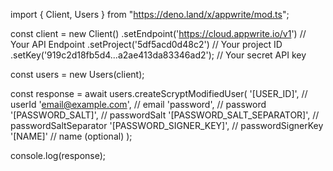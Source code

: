 import { Client, Users } from "https://deno.land/x/appwrite/mod.ts";

const client = new Client()
    .setEndpoint('https://cloud.appwrite.io/v1') // Your API Endpoint
    .setProject('5df5acd0d48c2') // Your project ID
    .setKey('919c2d18fb5d4...a2ae413da83346ad2'); // Your secret API key

const users = new Users(client);

const response = await users.createScryptModifiedUser(
    '[USER_ID]', // userId
    'email@example.com', // email
    'password', // password
    '[PASSWORD_SALT]', // passwordSalt
    '[PASSWORD_SALT_SEPARATOR]', // passwordSaltSeparator
    '[PASSWORD_SIGNER_KEY]', // passwordSignerKey
    '[NAME]' // name (optional)
);

console.log(response);
